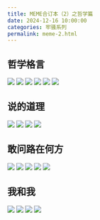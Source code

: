 ```yaml
---
title: MEME合订本（2）之哲学篇
date: 2024-12-16 10:00:00
categories: 牢骚系列
permalink: meme-2.html
---
```


## 哲学格言

<img src="/blog/images/meme/过去和未来不存在.webp">
<img src="/blog/images/meme/金鱼骑哪种自行车.webp">
<img src="/blog/images/meme/未加反思的判断不可信.webp">
<img src="/blog/images/meme/哲学格言生成器.webp">
<img src="/blog/images/meme/自找的.webp">
<img src="/blog/images/meme/朋友像雪花.webp">

## 说的道理

<img src="/blog/images/meme/眼泪的成分.webp">
<img src="/blog/images/meme/不是浪费时间.webp">
<img src="/blog/images/meme/活着没意义.webp">
<img src="/blog/images/meme/阅读字幕.webp">

## 敢问路在何方

<img src="/blog/images/meme/事儿在哪.webp">
<img src="/blog/images/meme/罗马空军基地.webp">
<img src="/blog/images/meme/关上了一扇门.webp">
<img src="/blog/images/meme/开门见山.webp">
<img src="/blog/images/meme/走路.webp">

## 我和我

<img src="/blog/images/meme/平凡的世界.webp">
<img src="/blog/images/meme/无症状快乐.webp">
<img src="/blog/images/meme/白铅笔.webp">
<img src="/blog/images/meme/白鸟过河滩.webp">
